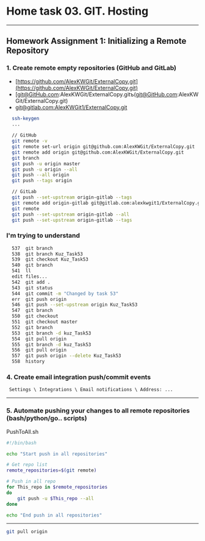 # Home task 03. GIT. Hosting
-----------------------------------------------------------------------------
Homework Assignment 1: Initializing a Remote Repository
-----------------------------------------------------------------------------

### 1. Create remote empty repositories (GitHub and GitLab)
- [https://github.com/AlexKWGit/ExternalCopy.git](https://github.com/AlexKWGit/ExternalCopy.git) 
- [git@GitHub.com:AlexKWGit/ExternalCopy.gitъ(git@GitHub.com:AlexKWGit/ExternalCopy.git)
- [git@gitlab.com:AlexKWGit1/ExternalCopy.git](git@gitlab.com:AlexKWGit1/ExternalCopy.git)

```bash
  ssh-keygen
  ...
  
  // GitHub
  git remote -v
  git remote set-url origin git@github.com:AlexKWGit/ExternalCopy.git
  git remote add origin git@github.com:AlexKWGit/ExternalCopy.git
  git branch
  git push -u origin master
  git push -u origin --all
  git push --all origin
  git push --tags origin

  // GitLab
  git push --set-upstream origin-gitlab --tags
  git remote add origin-gitlab git@gitlab.com:alexkwgit1/ExternalCopy.git
  git remote
  git push --set-upstream origin-gitlab --all
  git push --set-upstream origin-gitlab --tags
```

###  I'm trying to understand
```bash
  537  git branch
  538  git branch Kuz_Task53
  539  git checkout Kuz_Task53
  540  git branch
  541  ll
  edit files...
  542  git add .
  543  git status
  544  git commit -m "Changed by task 53"
  err  git push origin
  546  git push --set-upstream origin Kuz_Task53
  547  git branch
  550  git checkout
  551  git checkout master
  552  git branch
  553  git branch -d kuz_Task53
  554  git pull origin
  555  git branch -d kuz_Task53
  556  git pull origin
  557  git push origin --delete Kuz_Task53
  558  history
```

### 4. Create email integration push/commit events
     Settings \ Integrations \ Email notifications \ Address: ...

--------------------------------------
### 5. Automate pushing your changes to all remote repositories (bash/python/go.. scripts)
PushToAll.sh
```bash
#!/bin/bash

echo "Start push in all repositories"

# Get repo list  
remote_repositories=$(git remote)

# Push in all repo
for This_repo in $remote_repositories
do
    git push -u $This_repo --all
done

echo "End push in all repositories"
```
--------------------------------------

```bash
git pull origin
```